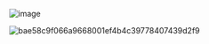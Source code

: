 ![image](https://github.com/mainangaruiya/alx-system_engineering-devops/assets/100405059/663b8049-d798-4985-b1f6-e647ac76ff33)


![bae58c9f066a9668001ef4b4c39778407439d2f9](https://github.com/mainangaruiya/alx-system_engineering-devops/assets/100405059/1cef6af5-1c8e-4f41-9de0-934fff8e85a2)
